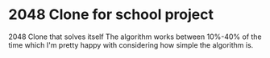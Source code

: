 # 2048 Clone for school project
2048 Clone that solves itself
The algorithm works between 10%-40% of the time which I'm pretty happy with considering how simple the algorithm is.
